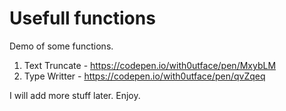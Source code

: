 # Usefull functions

Demo of some functions.

1. Text Truncate - https://codepen.io/with0utface/pen/MxybLM
2. Type Writter - https://codepen.io/with0utface/pen/qvZqeq


I will add more stuff later. Enjoy.
